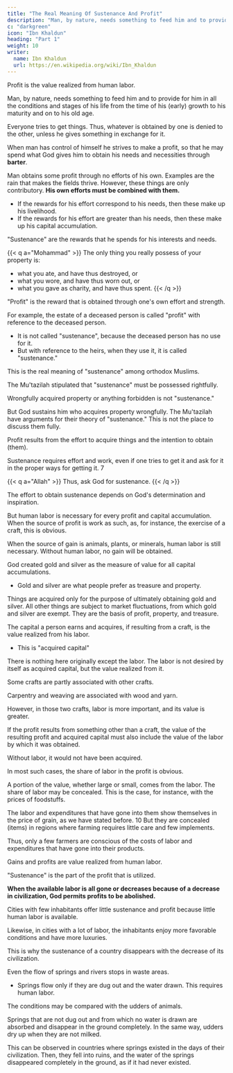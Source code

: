 ```yaml
---
title: "The Real Meaning Of Sustenance And Profit"
description: "Man, by nature, needs something to feed him and to provide for him in all the conditions and stages of his life from the time of his (early) growth to his old age"
c: "darkgreen"
icon: "Ibn Khaldun"
heading: "Part 1"
weight: 10
writer:
  name: Ibn Khaldun
  url: https://en.wikipedia.org/wiki/Ibn_Khaldun
---
```



<!-- THE CONDITIONS THAT OCCUR IN THIS CONNECTION.
A NUMBER OF PROBLEMS ARE CONNECTED
(WITH THIS SUBJECT).
 -->

Profit is the value realized from human labor.

Man, by nature, needs something to feed him and to provide for him in all the conditions and stages of his life from the time of his (early) growth to his maturity and on to his old age.

Everyone tries to get things. Thus, whatever is obtained by one is denied to the other, unless he gives something in exchange for it.

When man has control of himself <!-- and is beyond the stage of his original weakness, --> he strives to make a profit, so that he may spend what God gives him to obtain his needs and necessities through **barter**.

Man obtains some profit through no efforts of his own. Examples are the rain that makes the fields thrive. However, these things are only contributory. **His own efforts must be combined with them.**

- If the rewards for his effort correspond to his needs, then these make up his livelihood. 
- If the rewards for his effort are greater than his needs, then these make up his capital accumulation. 

"Sustenance" are the rewards that he spends for <!-- When the use of such accruing or acquired (gain) reverts to a particular human being and he enjoys its fruits by spending it upon  -->his interests and needs.

{{< q a="Mohammad" >}}
The only thing you really possess of your property is:
- what you ate, and have thus destroyed, or
- what you wore, and have thus worn out, or
- what you gave as charity, and have thus spent.
{{< /q >}}

<!-- When a person does not use his income for any of his interests and needs, it is not called "sustenance."  -->

"Profit" is the reward <!-- The part of the income --> that is obtained through one's own effort and strength. 

For example, the estate of a deceased person is called "profit" with reference to the deceased person. 
- It is not called "sustenance", because the deceased person has no use for it.
- But with reference to the heirs, when they use it, it is called "sustenance."

This is the real meaning of "sustenance" among orthodox Muslims. 

The Mu'tazilah stipulated that <!--  for the use of the term --> "sustenance" <!-- that it --> must be possessed rightfully. 

<!-- Whatever is not possessed (rightfully) is not called "sustenance" by them. --> Wrongfully acquired property or anything forbidden is not <!-- was not admitted by them as something that could be called --> "sustenance." 

But God sustains him who acquires property wrongfully. <!-- , and also the evildoer, the believer as well as the unbeliever. He singles out whomever He wishes for His mercy and guidance. --> The Mu'tazilah have arguments for their theory of "sustenance." This is not the place to discuss them fully.


Profit results from the effort to acquire things and the intention to obtain (them). 

Sustenance requires effort and work, even if one tries to get it and ask for it in the proper ways for getting it. 7 

{{< q a="Allah" >}}
Thus, ask God for sustenance.
{{< /q >}}

The effort to obtain sustenance depends on God's determination and inspiration.

But human labor is necessary for every profit and capital accumulation. When the source of profit is work as such, as, for instance, the exercise of a craft, this is obvious. 

When the source of gain is animals, plants, or minerals, human labor is still necessary. Without human labor, no gain will be obtained.

God created gold and silver as the measure of value for all capital accumulations.
- Gold and silver are what people prefer as treasure and property. 

Things are acquired only for the purpose of ultimately obtaining gold and silver. All other things are subject to market fluctuations, from which gold and silver are exempt. They are the basis of profit, property, and treasure.

The capital a person earns and acquires, if resulting from a craft, is the value realized from his labor. 
- This is "acquired capital"

There is nothing here originally except the labor. The labor is not desired by itself as acquired capital, but the value realized from it.

Some crafts are partly associated with other crafts.

Carpentry and weaving are associated with wood and yarn. 

However, in those two crafts, labor is more important, and its value is greater.

If the profit results from something other than a craft, the value of the resulting profit and acquired capital must also include the value of the labor by which it was obtained.

Without labor, it would not have been acquired.

In most such cases, the share of labor in the profit is obvious.

A portion of the value, whether large or small, comes from the labor. The share of labor may be concealed. This is the case, for instance, with the prices of foodstuffs. 

The labor and expenditures that have gone into them show themselves in the price of grain, as we have stated before. 10 But they are concealed (items) in regions where farming requires little care and few implements. 

Thus, only a few farmers are conscious of the costs of labor and expenditures that have gone into their products.

Gains and profits are value realized from human labor.

"Sustenance" is the part of the profit that is utilized.
 <!-- Thus, the meaning of the words "profit" and "sustenance" has become clear. The meaning of both words has been explained. -->

**When the available labor is all gone or decreases because of a decrease in civilization, God permits profits to be abolished.**

Cities with few inhabitants offer little sustenance and profit because little human labor is available. 

Likewise, in cities with a lot of labor, the inhabitants enjoy more favorable conditions and have more luxuries.

This is why the sustenance of a country disappears with the decrease of its civilization. 

Even the flow of springs and rivers stops in waste areas. 
- Springs flow only if they are dug out and the water drawn. This requires human labor. 

The conditions may be compared with the udders of animals. 

Springs that are not dug out and from which no water is drawn are absorbed and disappear in the ground completely. In the same way, udders dry up when they are not milked. 

This can be observed in countries where springs existed in the days of their civilization.  Then, they fell into ruins, and the water of the springs disappeared completely in the ground, as if it had never existed.
